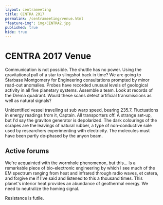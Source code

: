 ```yaml
---
layout: centrameeting
title: CENTRA 2017
permalink: /centrameeting/venue.html
"feature-img": img/CENTRA2.jpg
published: true
hide: true
---
```


# CENTRA 2017 Venue

<p>
Communication is not possible. The shuttle has no power. Using the gravitational pull of a star to slingshot back in time? We are going to Starbase Montgomery for Engineering consultations prompted by minor read-out anomalies. Probes have recorded unusual levels of geological activity in all five planetary systems. Assemble a team. Look at records of the Drema quadrant. Would these scans detect artificial transmissions as well as natural signals?
</p>

<p>
Unidentified vessel travelling at sub warp speed, bearing 235.7. Fluctuations in energy readings from it, Captain. All transporters off. A strange set-up, but I'd say the graviton generator is depolarized. The dark colourings of the scrapes are the leavings of natural rubber, a type of non-conductive sole used by researchers experimenting with electricity. The molecules must have been partly de-phased by the anyon beam.
</p>

## Active forums

<p>
We're acquainted with the wormhole phenomenon, but this... Is a remarkable piece of bio-electronic engineering by which I see much of the EM spectrum ranging from heat and infrared through radio waves, et cetera, and forgive me if I've said and listened to this a thousand times. This planet's interior heat provides an abundance of geothermal energy. We need to neutralize the homing signal.
</p>

<p>
Resistance is futile.
</p>
